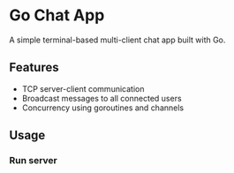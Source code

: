 # Go Chat App

A simple terminal-based multi-client chat app built with Go.

## Features

- TCP server-client communication
- Broadcast messages to all connected users
- Concurrency using goroutines and channels

## Usage

### Run server
